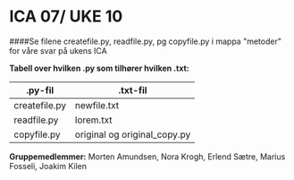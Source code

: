 # ICA 07/ UKE 10
####Se filene createfile.py, readfile.py, pg copyfile.py i mappa "metoder" for våre svar på ukens ICA

**Tabell over hvilken .py som tilhører hvilken .txt:**

| .py-fil | .txt-fil |
| --- | --- |
| createfile.py | newfile.txt |
| readfile.py | lorem.txt |
| copyfile.py | original og original_copy.py |

**Gruppemedlemmer:**
Morten Amundsen, Nora Krogh, Erlend Sætre, Marius Fosseli, Joakim Kilen
